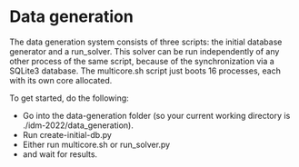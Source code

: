 # Data generation

The data generation system consists of three scripts: the initial database generator and a run_solver. This solver can be run independently of any other process of the same script, because of the synchronization via a SQLite3 database. The multicore.sh script just boots 16 processes, each with its own core allocated.

To get started, do the following:

* Go into the data-generation folder (so your current working directory is ./idm-2022/data_generation).
* Run create-initial-db.py
* Either run multicore.sh or run_solver.py
* and wait for results.
